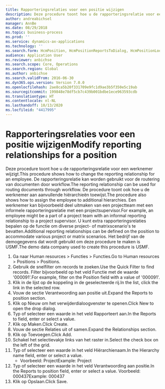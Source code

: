 ```yaml
---
title: Rapporteringsrelaties voor een positie wijzigen
description: Deze procedure toont hoe u de rapporteringsrelatie voor een werknemer wijzigt.
author: andreabichsel
manager: AnnBe
ms.date: 08/29/2018
ms.topic: business-process
ms.prod: ''
ms.service: dynamics-ax-applications
ms.technology: ''
ms.search.form: HcmPosition, HcmPositionReportsToDialog, HcmPositionLookup, HcmPersonnelManagementWorkspace
audience: Application User
ms.reviewer: anbichse
ms.search.scope: Core, Operations
ms.search.region: Global
ms.author: anbichse
ms.search.validFrom: 2016-06-30
ms.dyn365.ops.version: Version 7.0.0
ms.openlocfilehash: 2ae8ca5b20f331709e9fc1d9ae3b5f350e5c19ab
ms.sourcegitcommit: 199848e78df5cb7c439b001bdbe1ece963593cdb
ms.translationtype: HT
ms.contentlocale: nl-NL
ms.lasthandoff: 10/13/2020
ms.locfileid: "4417995"
---
```

# <a name="modify-reporting-relationships-for-a-position"></a><span data-ttu-id="266e7-103">Rapporteringsrelaties voor een positie wijzigen</span><span class="sxs-lookup"><span data-stu-id="266e7-103">Modify reporting relationships for a position</span></span>



<span data-ttu-id="266e7-104">Deze procedure toont hoe u de rapporteringsrelatie voor een werknemer wijzigt.</span><span class="sxs-lookup"><span data-stu-id="266e7-104">This procedure shows how to change the reporting relationship for an employee.</span></span> <span data-ttu-id="266e7-105">De rapporteringsrelatie kan worden gebruikt voor de routering van documenten door workflow.</span><span class="sxs-lookup"><span data-stu-id="266e7-105">The reporting relationship can be used for routing documents through workflow.</span></span> <span data-ttu-id="266e7-106">De procedure toont ook hoe u de werknemer aan aanvullende hiërarchieën toewijst.</span><span class="sxs-lookup"><span data-stu-id="266e7-106">The procedure also shows how to assign the employee to additional hierarchies.</span></span> <span data-ttu-id="266e7-107">Een werknemer kan bijvoorbeeld deel uitmaken van een projectteam met een informele rapporteringsrelatie met een projectsupervisor.</span><span class="sxs-lookup"><span data-stu-id="266e7-107">For example, an employee might be a part of a project team with an informal reporting relationship to a project supervisor.</span></span> <span data-ttu-id="266e7-108">U kunt extra rapporteringsrelaties bepalen op de functie om diverse project- of matrixscenario's te bevatten.</span><span class="sxs-lookup"><span data-stu-id="266e7-108">Additional reporting relationships can be defined on the position to accommodate various project or matrix scenarios.</span></span> <span data-ttu-id="266e7-109">Het bedrijf van de demogegevens dat wordt gebruikt om deze procedure te maken is USMF.</span><span class="sxs-lookup"><span data-stu-id="266e7-109">The demo data company used to create this procedure is USMF.</span></span>

1. <span data-ttu-id="266e7-110">Ga naar Human resources > Functies > Functies.</span><span class="sxs-lookup"><span data-stu-id="266e7-110">Go to Human resources > Positions > Positions.</span></span>
2. <span data-ttu-id="266e7-111">Gebruik de snelfilter om records te zoeken.</span><span class="sxs-lookup"><span data-stu-id="266e7-111">Use the Quick Filter to find records.</span></span> <span data-ttu-id="266e7-112">Filter bijvoorbeeld op het veld Functie met de waarde '000091'.</span><span class="sxs-lookup"><span data-stu-id="266e7-112">For example, filter on the Position field with a value of '000091'.</span></span>
3. <span data-ttu-id="266e7-113">Klik in de lijst op de koppeling in de geselecteerde rij.</span><span class="sxs-lookup"><span data-stu-id="266e7-113">In the list, click the link in the selected row.</span></span>
4. <span data-ttu-id="266e7-114">Vouw de sectie Verantwoording aan positie uit.</span><span class="sxs-lookup"><span data-stu-id="266e7-114">Expand the Reports to position section.</span></span>
5. <span data-ttu-id="266e7-115">Klik op Nieuw om het verwijderdialoogvenster te openen.</span><span class="sxs-lookup"><span data-stu-id="266e7-115">Click New to open the drop dialog.</span></span>
6. <span data-ttu-id="266e7-116">Typ of selecteer een waarde in het veld Rapporteert aan.</span><span class="sxs-lookup"><span data-stu-id="266e7-116">In the Reports to field, enter or select a value.</span></span>
7. <span data-ttu-id="266e7-117">Klik op Maken.</span><span class="sxs-lookup"><span data-stu-id="266e7-117">Click Create.</span></span>
8. <span data-ttu-id="266e7-118">Vouw de sectie Relaties uit of samen.</span><span class="sxs-lookup"><span data-stu-id="266e7-118">Expand the Relationships section.</span></span>
9. <span data-ttu-id="266e7-119">Klik op Toevoegen.</span><span class="sxs-lookup"><span data-stu-id="266e7-119">Click Add.</span></span>
10. <span data-ttu-id="266e7-120">Schakel het selectievakje links van het raster in.</span><span class="sxs-lookup"><span data-stu-id="266e7-120">Select the check box on the left of the grid.</span></span>
11. <span data-ttu-id="266e7-121">Typ of selecteer een waarde in het veld Hiërarchienaam.</span><span class="sxs-lookup"><span data-stu-id="266e7-121">In the Hierarchy name field, enter or select a value.</span></span>
    * <span data-ttu-id="266e7-122">Voorbeeld: Project</span><span class="sxs-lookup"><span data-stu-id="266e7-122">Example: Project</span></span>  
12. <span data-ttu-id="266e7-123">Typ of selecteer een waarde in het veld Verantwoording aan positie.</span><span class="sxs-lookup"><span data-stu-id="266e7-123">In the Reports to position field, enter or select a value.</span></span>  <span data-ttu-id="266e7-124">Voorbeeld: 000437</span><span class="sxs-lookup"><span data-stu-id="266e7-124">Example:  000437</span></span>
13. <span data-ttu-id="266e7-125">Klik op Opslaan.</span><span class="sxs-lookup"><span data-stu-id="266e7-125">Click Save.</span></span>

